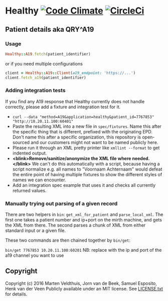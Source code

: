 # Healthy [![Code Climate](https://codeclimate.com/repos/524944dd56b10217490074e8/badges/5dd696b69c4614c83c2d/gpa.png)](https://codeclimate.com/repos/524944dd56b10217490074e8/feed) [![CircleCi](https://circleci.com/gh/roqua/healthy.png?circle-token=ece8f36798b00bc8659d5c76f720b22693d6600a)](https://circleci.com/gh/roqua/healthy)

## Patient details aka QRY\^A19

### Usage

```ruby
Healthy::A19.fetch(patient_identifier)
```

or if you need multiple configurations

```ruby
client = Healthy::A19::Client(a19_endpoint: 'https://...')
client.fetch_a19(patient_identifier)
```

### Adding integration tests

If you find any A19 response that Healthy currently does not handle correctly, please add a fixture and integration test for it.

* `curl --data "method=A19&application=healthy&patient_id=7767853" "http://10.20.11.100:60401"`
* Paste the resulting XML into a new file in `spec/fixtures`. Name this after the specific thing that is different, prefixed with the originating EPD. Don't name this after a specific organization, this repository is open-sourced and our customers might not want to be named publicly here.
* Please run it through an XML pretty printer like `xmllint --format` to get indented output.
* **&lt;blink&gt;Remove/sanitize/anonymize the XML file where needed.&lt;/blink&gt;** We can't do this automatically with a script, because having a script normalize e.g. all names to "Voornaam Achternaam" would defeat the entire point of having multiple fixtures to show the different styles of names we can encounter.
* Add an integration spec example that uses it and checks all currently returned values.

### Manually trying out parsing of a given record

There are two helpers in `bin`: `get_xml_for_patient` and `parse_local_xml`. The first one takes a patient number and ip+port on the mirth machine, and gets the XML from there. The second parses a chunk of XML from either standard input or a given file.

These two commands are then chained together by `bin/get`:

`bin/get 7767853 10.20.11.100:60201` NB: replace with the ip and port of the a19 channel you want to use

## Copyright

Copyright (c) 2016 Marten Veldthuis, Jorn van de Beek, Samuel Esposito, Henk van der Veen
Publicly available under an MIT license. See [LICENSE.txt](https://github.com/roqua/healthy/blob/master/LICENSE.txt) for details.
